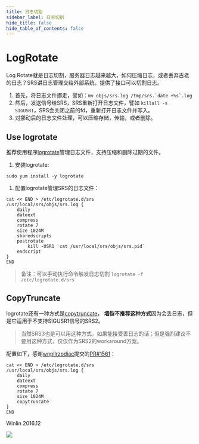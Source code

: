 ```yaml
---
title: 日志切割
sidebar_label: 日志切割
hide_title: false
hide_table_of_contents: false
---
```


# LogRotate

Log Rotate就是日志切割，服务器日志越来越大，如何压缩日志，或者丢弃古老的日志？SRS讲日志管理交给外部系统，提供了接口可以切割日志。

1. 首先，将日志文件挪走，譬如：```mv objs/srs.log /tmp/srs.`date +%s`.log```
1. 然后，发送信号给SRS，SRS重新打开日志文件，譬如 `killall -s SIGUSR1`，SRS会关闭之前的fd，重新打开日志文件并写入。
1. 对挪动后的日志文件处理，可以压缩存储，传输，或者删除。

## Use logrotate

推荐使用程序[logrotate](https://www.jianshu.com/p/ec7f1626a3d3)管理日志文件，支持压缩和删除过期的文件。

1. 安装logrotate:

```
sudo yum install -y logrotate
```

1. 配置logrotate管理SRS的日志文件：

```
cat << END > /etc/logrotate.d/srs
/usr/local/srs/objs/srs.log {
    daily
    dateext
    compress
    rotate 7
    size 1024M
    sharedscripts
    postrotate
        kill -USR1 `cat /usr/local/srs/objs/srs.pid`
    endscript
}
END
```

> 备注：可以手动执行命令触发日志切割 `logrotate -f /etc/logrotate.d/srs`

## CopyTruncate

logrotate还有一种方式是[copytruncate](https://unix.stackexchange.com/questions/475524/how-copytruncate-actually-works)，
**墙裂不推荐这种方式**因为会丢日志，但是它适用于不支持SIGUSR1信号的SRS2。

> 当然SRS3也是可以用这种方式，如果能接受丢日志的话；但是强烈建议不要用这种方式，仅仅作为SRS2的workaround方案。

配置如下，感谢[wnpllrzodiac](https://github.com/wnpllrzodiac)提交的[PR#1561](https://github.com/ossrs/srs/pull/1561#issuecomment-571408173)：

```
cat << END > /etc/logrotate.d/srs
/usr/local/srs/objs/srs.log {
    daily
    dateext
    compress
    rotate 7
    size 1024M
    copytruncate
}
END
```

Winlin 2016.12

![](https://ossrs.net/gif/v1/sls.gif?site=ossrs.net&path=/lts/doc/zh/v4/log-rotate)


